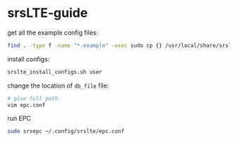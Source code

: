 # srsLTE-guide

get all the example config files:
```bash
find . -type f -name "*.example" -exec sudo cp {} /usr/local/share/srslte/ \;
```

install configs:
```bash
srslte_install_configs.sh user
```

change the location of `db_file` file:
```bash
# give full path
vim epc.conf
```

run EPC
```bash
sudo srsepc ~/.config/srslte/epc.conf
```


